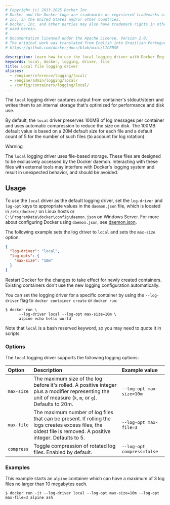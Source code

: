 ```yaml
---
# Copyright (c) 2013-2025 Docker Inc.
# Docker and the Docker logo are trademarks or registered trademarks of Docker,
# Inc. in the United States and/or other countries.
# Docker, Inc. and other parties may also have trademark rights in other terms
# used herein.
#
# Documentation licensed under the Apache License, Version 2.0.
# The original work was translated from English into Brazilian Portuguese.
# https://github.com/docker/docs/blob/main/LICENSE

description: Learn how to use the local logging driver with Docker Engine
keywords: local, docker, logging, driver, file
title: Local file logging driver
aliases:
  - /engine/reference/logging/local/
  - /engine/admin/logging/local/
  - /config/containers/logging/local/
---
```

The `local` logging driver captures output from container's stdout/stderr and
writes them to an internal storage that's optimized for performance and disk
use.

By default, the `local` driver preserves 100MB of log messages per container and
uses automatic compression to reduce the size on disk. The 100MB default value is based on a 20M default size
for each file and a default count of 5 for the number of such files (to account for log rotation).

> [!WARNING]
>
> The `local` logging driver uses file-based storage. These files are designed
> to be exclusively accessed by the Docker daemon. Interacting with these files
> with external tools may interfere with Docker's logging system and result in
> unexpected behavior, and should be avoided.

## Usage

To use the `local` driver as the default logging driver, set the `log-driver`
and `log-opt` keys to appropriate values in the `daemon.json` file, which is
located in `/etc/docker/` on Linux hosts or
`C:\ProgramData\docker\config\daemon.json` on Windows Server. For more about
configuring Docker using `daemon.json`, see
[daemon.json](/reference/cli/dockerd.md#daemon-configuration-file).

The following example sets the log driver to `local` and sets the `max-size`
option.

```json
{
  "log-driver": "local",
  "log-opts": {
    "max-size": "10m"
  }
}
```

Restart Docker for the changes to take effect for newly created containers.
Existing containers don't use the new logging configuration automatically.

You can set the logging driver for a specific container by using the
`--log-driver` flag to `docker container create` or `docker run`:

```console
$ docker run \
      --log-driver local --log-opt max-size=10m \
      alpine echo hello world
```

Note that `local` is a bash reserved keyword, so you may need to quote it in scripts.

### Options

The `local` logging driver supports the following logging options:

| Option     | Description                                                                                                                                                   | Example value              |
| :--------- | :------------------------------------------------------------------------------------------------------------------------------------------------------------ | :------------------------- |
| `max-size` | The maximum size of the log before it's rolled. A positive integer plus a modifier representing the unit of measure (`k`, `m`, or `g`). Defaults to 20m.      | `--log-opt max-size=10m`   |
| `max-file` | The maximum number of log files that can be present. If rolling the logs creates excess files, the oldest file is removed. A positive integer. Defaults to 5. | `--log-opt max-file=3`     |
| `compress` | Toggle compression of rotated log files. Enabled by default.                                                                                                  | `--log-opt compress=false` |

### Examples

This example starts an `alpine` container which can have a maximum of 3 log
files no larger than 10 megabytes each.

```console
$ docker run -it --log-driver local --log-opt max-size=10m --log-opt max-file=3 alpine ash
```
